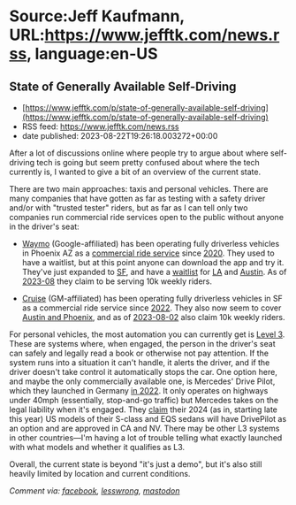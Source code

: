 # Source:Jeff Kaufmann, URL:https://www.jefftk.com/news.rss, language:en-US

## State of Generally Available Self-Driving
 - [https://www.jefftk.com/p/state-of-generally-available-self-driving](https://www.jefftk.com/p/state-of-generally-available-self-driving)
 - RSS feed: https://www.jefftk.com/news.rss
 - date published: 2023-08-22T19:26:18.003272+00:00

<p><span>

After a lot of discussions online where people try to argue about
where self-driving tech is going but seem pretty confused about where
the tech currently is, I wanted to give a bit of an overview of the
current state.

</span>

<p>

There are two main approaches: taxis and personal vehicles.  There are
many companies that have gotten as far as testing with a safety driver
and/or with "trusted tester" riders, but as far as I can tell only two
companies run commercial ride services open to the public without
anyone in the driver's seat:

</p>

<p>



</p>

<ul>

<li><p><a href="https://waymo.com/">Waymo</a>
(Google-affiliated) has been operating fully driverless vehicles in
Phoenix AZ as a <a href="https://waymo.com/waymo-one/">commercial ride
service</a> since <a href="https://waymo.com/blog/2020/10/waymo-is-opening-its-fully-driverless.html">2020</a>. They
used to have a waitlist, but at this point anyone can download the app
and try it.  They've just expanded to <a href="https://waymo.com/blog/2023/08/waymos-next-chapter-in-san-francisco.html">SF</a>,
and have a <a href="https://waymo.com/waitlist/">waitlist</a> for <a href="https://waymo.com/blog/2022/10/next-stop-for-waymo-one-los-angeles.html">LA</a>
and <a href="https://waymo.com/blog/2023/08/waymo-one-heads-to-austin.html">Austin</a>. As
of <a href="https://waymo.com/blog/2023/08/waymos-next-chapter-in-san-francisco.html">2023-08</a>
they claim to be serving 10k weekly riders.

</p></li>
<li><p><a href="https://getcruise.com/">Cruise</a> (GM-affiliated) has been
operating fully driverless vehicles in SF as a commercial ride service
since <a href="https://getcruise.com/news/blog/2022/were-going-commercial/">2022</a>.
They also now seem to cover <a href="https://getcruise.com/rides/">Austin and Phoenix</a>, and as of
<a href="https://gmauthority.com/blog/2023/08/gms-cruise-now-has-about-400-driverless-vehicles-on-the-road/">2023-08-02</a>
also claim 10k weekly riders.

</p></li>
</ul>



<p>

For personal vehicles, the most automation you can currently get is <a href="https://en.wikipedia.org/wiki/Self-driving_car#Levels_of_driving_automation">Level
3</a>. These are systems where, when engaged, the person in the
driver's seat can safely and legally read a book or otherwise not pay
attention.  If the system runs into a situation it can't handle, it
alerts the driver, and if the driver doesn't take control it
automatically stops the car.  One option here, and maybe the only
commercially available one, is Mercedes' Drive Pilot, which they
launched in Germany <a href="https://www.therobotreport.com/mercedes-rolls-out-level-3-autonomous-driving-tech-in-germany/">in
2022</a>.  It only operates on highways under 40mph (essentially,
stop-and-go traffic) but Mercedes takes on the legal liability when
it's engaged. They <a href="https://media.mbusa.com/releases/release-1d2a8750850333f086a722043c01a0c3-conditionally-automated-driving-mercedes-benz-drive-pilot-further-expands-us-availability-to-the-countrys-most-populous-state-through-california-certification">claim</a>
their 2024 (as in, starting late this year) US models of their S-class
and EQS sedans will have DrivePilot as an option and are approved in
CA and NV.  There may be other L3 systems in other countries&#8212;I'm
having a lot of trouble telling what exactly launched with what models
and whether it qualifies as L3.

</p>

<p>

Overall, the current state is beyond "it's just a demo", but it's also
still heavily limited by location and current conditions.

  </p>

<p><i>Comment via: <a href="https://www.facebook.com/jefftk/posts/pfbid021KSjbxcSAbkn7bm51zoVvAgsAnoH8UDVu3mt1cmsoWLEHtTJ5vgmk9DtNYNXf36dl">facebook</a>, <a href="https://lesswrong.com/posts/3KdbnsGnzSyiujz7Z">lesswrong</a>, <a href="https://mastodon.mit.edu/@jefftk/110934739828841091">mastodon</a></i></p>

